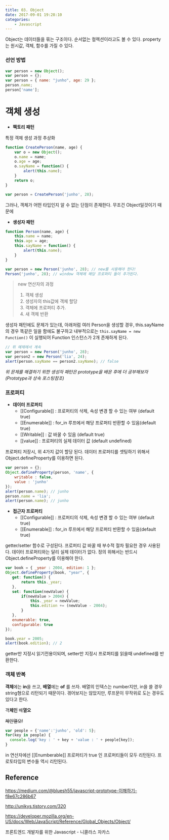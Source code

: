 ```yaml
---
title: 03. Object
date: 2017-09-01 19:28:10
categories:
    - Javascript
---
```


Object는 데이터들을 묶는 구조이다. 순서없는 컬렉션이라고도 볼 수 있다. property는 원시값, 객체, 함수를 가질 수 있다.

### 선언 방법

````javascript
var person = new Object();
var person = {};
var person = { name: "junho", age: 29 };
person.name;
person['name'];
````

# 객체 생성

- **팩토리 패턴**

특정 객체 생성 과정 추상화

````javascript
function CreatePerson(name, age) {
    var o = new Object();
  	o.name = name;
  	o.age = age;
  	o.sayName = function() {
        alert(this.name);
    }
    return o;
}

var person = CreatePerson('junho', 28);
````

그러나, 객체가 어떤 타입인지 알 수 없는 단점이 존재한다. 무조건 Object일것이기 때문에

- **생성자 패턴**

````javascript
function Person(name, age) {
    this.name = name;
  	this.age = age;
  	this.sayName = function() {
        alert(this.name);
    }
}

var person = new Person('junho', 28); // new를 사용해야 한다!
Person('junho', 28); // window 객체에 해당 프로퍼티 들이 추가된다.
````

> new 연산자의 과정
>
> 1. 객체 생성
> 2. 생성자의 this값에 객체 할당
> 3. 객체에 프로퍼티 추가.
> 4. 새 객체 반환

생성자 패턴에도 문제가 있는데, 아래처럼 여러 Person을 생성할 경우, this.sayName의 경우 똑같은 일을 함에도 불구하고 내부적으로는 `this.sayName = new Function()` 이 실행되어 Function 인스턴스가 2개 존재하게 된다.

````javascript
// 위 예제에서 계속
var person = new Person('junho', 28);
var person2 = new Person('lia', 24);
alert(person.sayName == person2.sayName); // false
````

*위 문제를 해결하기 위한 생성자 패턴은 prototype을 배운 후에 더 공부해보자(Prototype과 상속 포스팅참조)*

### 프로퍼티

- **데이터 프로퍼티**
  - [[Configurable]] : 프로퍼티의 삭제, 속성 변경 할 수 있는 여부 (default true)
  - [[Enumerable]] : for_in 루프에서 해당 프로퍼티 반환할 수 있음(default true)
  - [[Writable]] : 값 바꿀 수 있음 (default true)
  - [[value]] : 프로퍼티의 실제 데이터 값 (default undefined)

프로퍼티 저장시, 위 4가지 값이 할당 된다. 데이터 프로퍼티를 셋팅하기 위해서 Object.defineProperty를 이용하면 된다.

````javascript
var person = {};
Object.defineProperty(person, 'name', {
    writable : false,
  	value : 'junho'
});
alert(person.name); // junho
person.name = 'lia';
alert(person.name); // junho
````

- **접근자 프로퍼티**
  - [[Configurable]] : 프로퍼티의 삭제, 속성 변경 할 수 있는 여부 (default true)
  - [[Enumerable]] : for_in 루프에서 해당 프로퍼티 반환할 수 있음(default true)

getter/setter 함수로 구성된다. 프로퍼티 값 바꿀 때 부수적 절차 필요한 경우 사용된다. 데이터 프로퍼티와는 달리 실제 데이터가 없다. 정의 위해서는 반드시 Object.defineProperty를 이용해야 한다.

````javascript
var book = { _year : 2004, edition: 1 };
Object.defineProperty(book, "year", {
   get: function() {
       return this._year;
   },
   set: function(newValue) {
       if(newValue > 2004) {
           this._year = newValue;
           this.edition += (newValue - 2004);
       }
   },
   enumerable: true,
   configurable: true
});

book.year = 2005;
alert(book.edition); // 2
````

getter만 지정시 읽기전용이되며, setter만 지정시 프로퍼티를 읽을때 undefined를 반환한다.

### 객체 반복
**객체**에는 **in**을 쓰고, **배열**에는 **of** 를 쓰자. 배열의 인덱스는 number지만, in을 쓸 경우 string형으로 리턴되기 때문이다. 겪어보지는 않았지만, 루프문이 무작위로 도는 경우도 있다고 한다.

객**체인**
배**열오**

~~체인열오!~~

````javascript
var people = {'name':'junho', 'old': 5};
for(key in people) {
  console.log('key : ' + key + 'value : ' + people[key]);
}
````

in 연산자에선 [[Enumberable]] 프로퍼티가 true 인 프로퍼티들이 모두 리턴된다. 프로토타입의 변수들 역시 리턴된다.

## Reference

https://medium.com/@bluesh55/javascript-prototype-이해하기-f8e67c286b67

http://unikys.tistory.com/320

https://developer.mozilla.org/en-US/docs/Web/JavaScript/Reference/Global_Objects/Object/

프론트엔드 개발자를 위한 Javascript - 니콜라스 자카스